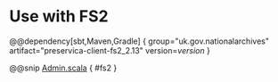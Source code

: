 # Use with FS2

@@dependency[sbt,Maven,Gradle] {
group="uk.gov.nationalarchives" artifact="preservica-client-fs2_2.13" version=$version$
}

@@snip [Admin.scala](../../../scala/examples/Admin.scala) { #fs2 }
